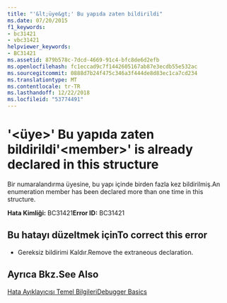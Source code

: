 ```yaml
---
title: "'&lt;üye&gt;' Bu yapıda zaten bildirildi"
ms.date: 07/20/2015
f1_keywords:
- bc31421
- vbc31421
helpviewer_keywords:
- BC31421
ms.assetid: 879b578c-7dcd-4669-91c4-bfc8de6d2efb
ms.openlocfilehash: fc1eccad9c7f1442605167ab87e3ecdb55e532ac
ms.sourcegitcommit: 0888d7b24f475c346a3f444de8d83ec1ca7cd234
ms.translationtype: MT
ms.contentlocale: tr-TR
ms.lasthandoff: 12/22/2018
ms.locfileid: "53774491"
---
```

# <a name="ltmembergt-is-already-declared-in-this-structure"></a><span data-ttu-id="8d78d-102">'&lt;üye&gt;' Bu yapıda zaten bildirildi</span><span class="sxs-lookup"><span data-stu-id="8d78d-102">'&lt;member&gt;' is already declared in this structure</span></span>
<span data-ttu-id="8d78d-103">Bir numaralandırma üyesine, bu yapı içinde birden fazla kez bildirilmiş.</span><span class="sxs-lookup"><span data-stu-id="8d78d-103">An enumeration member has been declared more than one time in this structure.</span></span>  
  
 <span data-ttu-id="8d78d-104">**Hata Kimliği:** BC31421</span><span class="sxs-lookup"><span data-stu-id="8d78d-104">**Error ID:** BC31421</span></span>  
  
## <a name="to-correct-this-error"></a><span data-ttu-id="8d78d-105">Bu hatayı düzeltmek için</span><span class="sxs-lookup"><span data-stu-id="8d78d-105">To correct this error</span></span>  
  
-   <span data-ttu-id="8d78d-106">Gereksiz bildirimi Kaldır.</span><span class="sxs-lookup"><span data-stu-id="8d78d-106">Remove the extraneous declaration.</span></span>  
  
## <a name="see-also"></a><span data-ttu-id="8d78d-107">Ayrıca Bkz.</span><span class="sxs-lookup"><span data-stu-id="8d78d-107">See Also</span></span>  
 [<span data-ttu-id="8d78d-108">Hata Ayıklayıcısı Temel Bilgileri</span><span class="sxs-lookup"><span data-stu-id="8d78d-108">Debugger Basics</span></span>](/visualstudio/debugger/debugger-basics)
